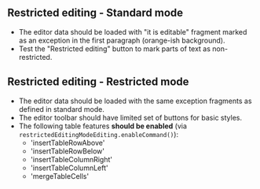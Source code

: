 ## Restricted editing - Standard mode

* The editor data should be loaded with "it is editable" fragment marked as an exception in the first paragraph (orange-ish background).
* Test the "Restricted editing" button to mark parts of text as non-restricted.

## Restricted editing - Restricted mode

* The editor data should be loaded with the same exception fragments as defined in standard mode.
* The editor toolbar should have limited set of buttons for basic styles.
* The following table features **should be enabled** (via `restrictedEditingModeEditing.enableCommand()`):
	* 'insertTableRowAbove'
	* 'insertTableRowBelow'
	* 'insertTableColumnRight'
	* 'insertTableColumnLeft'
	* 'mergeTableCells'
